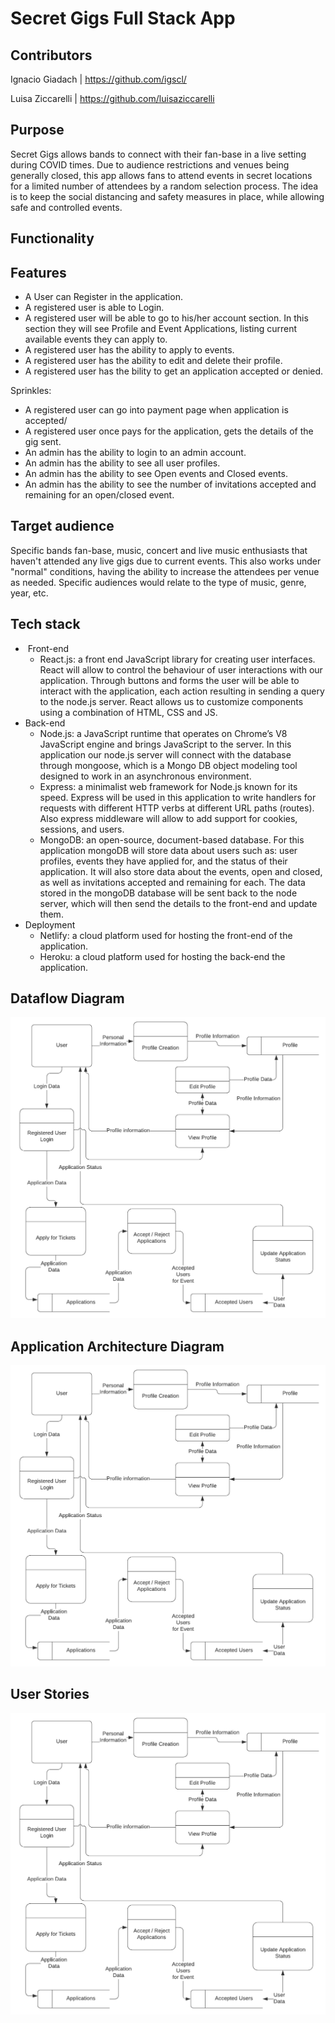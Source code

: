 # Secret Gigs Full Stack App

## Contributors
Ignacio Giadach | https://github.com/igscl/

Luisa Ziccarelli | https://github.com/luisaziccarelli

## Purpose
Secret Gigs allows bands to connect with their fan-base in a live setting during COVID times. Due to audience restrictions and venues being generally closed, this app allows fans to attend events in secret locations for a limited number of attendees by a random selection process. The idea is to keep the social distancing and safety measures in place, while allowing safe and controlled events.

## Functionality

## Features
- A User can Register in the application. 
- A registered user is able to Login.
- A registered user will be able to go to his/her account section. In this section they will see Profile and Event Applications, listing current available events they can apply to.
- A registered user has the ability to apply to events.
- A registered user has the ability to edit and delete their profile.
- A registered user has the bility to get an application accepted or denied.

Sprinkles:
- A registered user can go into payment page when application is accepted/
- A registered user once pays for the application, gets the details of the gig sent. 
- An admin has the ability to login to an admin account.
- An admin has the ability to see all user profiles.
- An admin has the ability to see Open events and Closed events.
- An admin has the ability to see the number of invitations accepted and remaining for an open/closed event. 

## Target audience
Specific bands fan-base, music, concert and live music enthusiasts that haven't attended any live gigs due to current events. This also works under "normal" conditions, having the ability to increase the attendees per venue as needed. Specific audiences would relate to the type of music, genre, year, etc.

## Tech stack
- ​	Front-end
  - React.js: a front end JavaScript library for creating user interfaces. React will allow to control the behaviour of user interactions with our application. Through buttons and forms the user will be able to interact with the application, each action resulting in sending a query to the node.js server. React allows us to customize components using a combination of HTML, CSS and JS. 
- Back-end
  - Node.js: a JavaScript runtime that operates on Chrome’s V8 JavaScript engine and brings JavaScript to the server. In this application our node.js server will connect with the database through mongoose, which is a Mongo DB object modeling tool designed to work in an asynchronous environment. 
  - Express: a minimalist web framework for Node.js known for its speed. Express will be used in this application to write handlers for requests with different HTTP verbs at different URL paths (routes). Also express middleware will allow to add support for cookies, sessions, and users. 
  - MongoDB: an open-source, document-based database. For this application mongoDB will store data about users such as: user profiles, events they have applied for, and the status of their application. It will also store data about the events, open and closed, as well as invitations accepted and remaining for each. The data stored in the mongoDB database will be sent back to the node server, which will then send the details to the  front-end and update them.
- Deployment
  - Netlify: a cloud platform used for hosting the front-end of the application. 
  - Heroku: a cloud platform used for hosting the back-end the application.

## Dataflow Diagram

![alt text](./docs/R2-DFD.png "Data Flow Diagram")

## Application Architecture Diagram

![alt text](./docs/R2-DFD.png "Application Architecture Diagram")

## User Stories

![alt text](./docs/R2-DFD.png "User Stories")